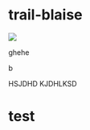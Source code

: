 # trail-blaise

![](https://ga-core.s3.amazonaws.com/production/uploads/instructor/image/4129/thumb_Screen_Shot_2015-02-11_at_2.46.11_PM.png)

ghehe

b


HSJDHD
KJDHLKSD
# test
